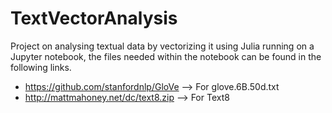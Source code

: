# TextVectorAnalysis

Project on analysing textual data by vectorizing it using Julia running on a Jupyter notebook, the files needed within the notebook can be found in the following links.

- https://github.com/stanfordnlp/GloVe --> For glove.6B.50d.txt
- http://mattmahoney.net/dc/text8.zip --> For Text8
